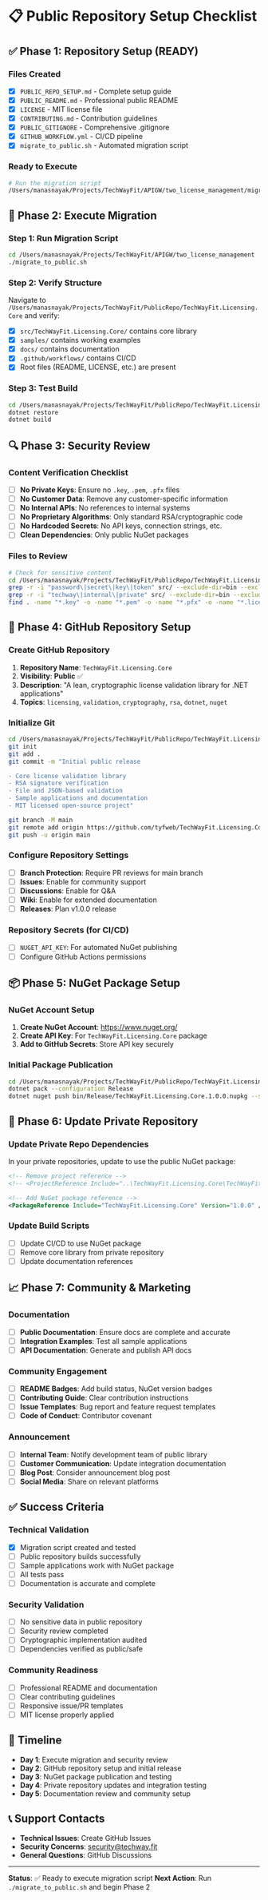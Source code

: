 # 📋 Public Repository Setup Checklist

## ✅ Phase 1: Repository Setup (READY)

### Files Created
- [x] `PUBLIC_REPO_SETUP.md` - Complete setup guide
- [x] `PUBLIC_README.md` - Professional public README
- [x] `LICENSE` - MIT license file
- [x] `CONTRIBUTING.md` - Contribution guidelines
- [x] `PUBLIC_GITIGNORE` - Comprehensive .gitignore
- [x] `GITHUB_WORKFLOW.yml` - CI/CD pipeline
- [x] `migrate_to_public.sh` - Automated migration script

### Ready to Execute
```bash
# Run the migration script
/Users/manasnayak/Projects/TechWayFit/APIGW/two_license_management/migrate_to_public.sh
```

## 🔄 Phase 2: Execute Migration

### Step 1: Run Migration Script
```bash
cd /Users/manasnayak/Projects/TechWayFit/APIGW/two_license_management
./migrate_to_public.sh
```

### Step 2: Verify Structure
Navigate to `/Users/manasnayak/Projects/TechWayFit/PublicRepo/TechWayFit.Licensing.Core` and verify:
- [x] `src/TechWayFit.Licensing.Core/` contains core library
- [x] `samples/` contains working examples
- [x] `docs/` contains documentation
- [x] `.github/workflows/` contains CI/CD
- [x] Root files (README, LICENSE, etc.) are present

### Step 3: Test Build
```bash
cd /Users/manasnayak/Projects/TechWayFit/PublicRepo/TechWayFit.Licensing.Core
dotnet restore
dotnet build
```

## 🔍 Phase 3: Security Review

### Content Verification Checklist
- [ ] **No Private Keys**: Ensure no `.key`, `.pem`, `.pfx` files
- [ ] **No Customer Data**: Remove any customer-specific information
- [ ] **No Internal APIs**: No references to internal systems
- [ ] **No Proprietary Algorithms**: Only standard RSA/cryptographic code
- [ ] **No Hardcoded Secrets**: No API keys, connection strings, etc.
- [ ] **Clean Dependencies**: Only public NuGet packages

### Files to Review
```bash
# Check for sensitive content
cd /Users/manasnayak/Projects/TechWayFit/PublicRepo/TechWayFit.Licensing.Core
grep -r -i "password\|secret\|key\|token" src/ --exclude-dir=bin --exclude-dir=obj
grep -r -i "techway\|internal\|private" src/ --exclude-dir=bin --exclude-dir=obj
find . -name "*.key" -o -name "*.pem" -o -name "*.pfx" -o -name "*.license"
```

## 🚀 Phase 4: GitHub Repository Setup

### Create GitHub Repository
1. **Repository Name**: `TechWayFit.Licensing.Core`
2. **Visibility**: **Public** ✅
3. **Description**: "A lean, cryptographic license validation library for .NET applications"
4. **Topics**: `licensing`, `validation`, `cryptography`, `rsa`, `dotnet`, `nuget`

### Initialize Git
```bash
cd /Users/manasnayak/Projects/TechWayFit/PublicRepo/TechWayFit.Licensing.Core
git init
git add .
git commit -m "Initial public release

- Core license validation library
- RSA signature verification
- File and JSON-based validation
- Sample applications and documentation
- MIT licensed open-source project"

git branch -M main
git remote add origin https://github.com/tyfweb/TechWayFit.Licensing.Core.git
git push -u origin main
```

### Configure Repository Settings
- [ ] **Branch Protection**: Require PR reviews for main branch
- [ ] **Issues**: Enable for community support
- [ ] **Discussions**: Enable for Q&A
- [ ] **Wiki**: Enable for extended documentation
- [ ] **Releases**: Plan v1.0.0 release

### Repository Secrets (for CI/CD)
- [ ] `NUGET_API_KEY`: For automated NuGet publishing
- [ ] Configure GitHub Actions permissions

## 📦 Phase 5: NuGet Package Setup

### NuGet Account Setup
1. **Create NuGet Account**: https://www.nuget.org/
2. **Create API Key**: For `TechWayFit.Licensing.Core` package
3. **Add to GitHub Secrets**: Store API key securely

### Initial Package Publication
```bash
cd /Users/manasnayak/Projects/TechWayFit/PublicRepo/TechWayFit.Licensing.Core/src/TechWayFit.Licensing.Core
dotnet pack --configuration Release
dotnet nuget push bin/Release/TechWayFit.Licensing.Core.1.0.0.nupkg --source https://api.nuget.org/v3/index.json --api-key YOUR_API_KEY
```

## 🔄 Phase 6: Update Private Repository

### Update Private Repo Dependencies
In your private repositories, update to use the public NuGet package:

```xml
<!-- Remove project reference -->
<!-- <ProjectReference Include="..\TechWayFit.Licensing.Core\TechWayFit.Licensing.Core.csproj" /> -->

<!-- Add NuGet package reference -->
<PackageReference Include="TechWayFit.Licensing.Core" Version="1.0.0" />
```

### Update Build Scripts
- [ ] Update CI/CD to use NuGet package
- [ ] Remove core library from private repository
- [ ] Update documentation references

## 📈 Phase 7: Community & Marketing

### Documentation
- [ ] **Public Documentation**: Ensure docs are complete and accurate
- [ ] **Integration Examples**: Test all sample applications
- [ ] **API Documentation**: Generate and publish API docs

### Community Engagement
- [ ] **README Badges**: Add build status, NuGet version badges
- [ ] **Contributing Guide**: Clear contribution instructions
- [ ] **Issue Templates**: Bug report and feature request templates
- [ ] **Code of Conduct**: Contributor covenant

### Announcement
- [ ] **Internal Team**: Notify development team of public library
- [ ] **Customer Communication**: Update integration documentation
- [ ] **Blog Post**: Consider announcement blog post
- [ ] **Social Media**: Share on relevant platforms

## ✅ Success Criteria

### Technical Validation
- [x] Migration script created and tested
- [ ] Public repository builds successfully
- [ ] Sample applications work with NuGet package
- [ ] All tests pass
- [ ] Documentation is accurate and complete

### Security Validation
- [ ] No sensitive data in public repository
- [ ] Security review completed
- [ ] Cryptographic implementation audited
- [ ] Dependencies verified as public/safe

### Community Readiness
- [ ] Professional README and documentation
- [ ] Clear contributing guidelines
- [ ] Responsive issue/PR templates
- [ ] MIT license properly applied

## 🎯 Timeline

- **Day 1**: Execute migration and security review
- **Day 2**: GitHub repository setup and initial release
- **Day 3**: NuGet package publication and testing
- **Day 4**: Private repository updates and integration testing
- **Day 5**: Documentation review and community setup

## 📞 Support Contacts

- **Technical Issues**: Create GitHub Issues
- **Security Concerns**: security@techway.fit
- **General Questions**: GitHub Discussions

---

**Status**: ✅ Ready to execute migration script
**Next Action**: Run `./migrate_to_public.sh` and begin Phase 2
